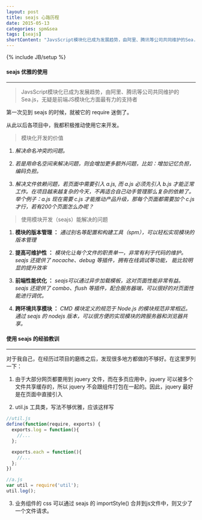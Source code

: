 ```yaml
---
layout: post
title: seajs 心路历程
date: 2015-05-13
categories: spm&sea
tags: [seajs]
shortContent: "JavsScript模块化已成为发展趋势，由阿里、腾讯等公司共同维护的Sea.js，无疑是前端JS模块化方面最有力的支持者"
---
```

{% include JB/setup %}

#### seajs 优雅的使用
---

> JavsScript模块化已成为发展趋势，由阿里、腾讯等公司共同维护的Sea.js，无疑是前端JS模块化方面最有力的支持者

第一次见到 seajs 的时候，就被它的 require 迷倒了。

从此以后各项目中，我都积极推动使用它来开发。

> 模块化开发的价值

1. _解决命名冲突的问题。_

2. _若是用命名空间来解决问题，则会增加更多额外问题，比如：增加记忆负担，编码负担。_

3. _解决文件依赖问题，若页面中需要引入 a.js, 而 a.js 必须先引入 b.js 才能正常工作。在项目越来越复杂的今天，不再适合自己动手管理那么复杂的依赖了。举个例子：a.js 现在需要 c.js 才能推动产品升级，那每个页面都需要加个 c.js 才行，若有200个页面怎么办呢？_

> 使用模块开发（seajs）能解决的问题

1. **模块的版本管理 ：** _通过别名等配置和构建工具（spm），可以轻松实现模块的版本管理_

2. **提高可维护性 ：** _模块化让每个文件的职责单一，非常有利于代码的维护。seajs 还提供了 nocache、debug 等插件，拥有在线调试等功能， 能比较明显的提升效率_

3. **前端性能优化 ：** _seajs可以通过异步加载模板，这对页面性能非常有益。seajs 还提供了 combo、flush 等插件，配合服务器端，可以很好的对页面性能进行调优。_

4. **跨环境共享模块 ：** _CMD 模块定义的规范于 Node.js 的模块规范非常相近。通过 seajs 的 nodejs 版本，可以很方便的实现模块的跨服务器和浏览器共享。_

#### 使用 seajs 的经验教训
---

对于我自己，在经历过项目的磨练之后，发现很多地方都做的不够好。在这里罗列一下：

1. 由于大部分网页都要用到 jquery 文件，而在多页应用中，jquery 可以被多个文件共享缓存的，所以 jquery 不会跟组件打包在一起的。因此，jquery 最好是在页面中直接引入

2. util.js 工具类，写法不够优雅，应该这样写

```javascript
//util.js
define(function(require, exports) {
  exports.log = function(){
    //...
  };

  exports.each = function(){
    //...
  };
})

//a.js
var util = require('util');
util.log();
```

3. 业务组件的 css 可以通过 seajs 的 importStyle() 合并到js文件中，则又少了一个文件请求。







